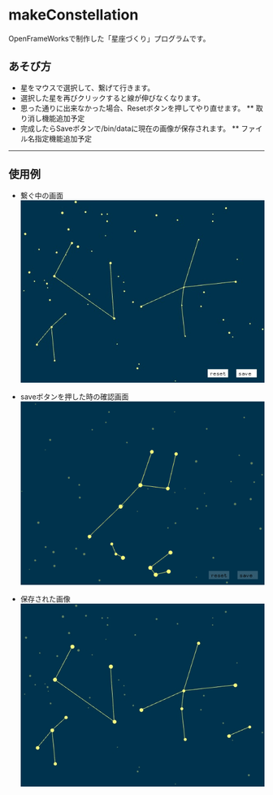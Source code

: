 # makeConstellation
OpenFrameWorksで制作した「星座づくり」プログラムです。

## あそび方
* 星をマウスで選択して、繋げて行きます。
* 選択した星を再びクリックすると線が伸びなくなります。
* 思った通りに出来なかった場合、Resetボタンを押してやり直せます。
 ** 取り消し機能追加予定
* 完成したらSaveボタンで/bin/dataに現在の画像が保存されます。
 ** ファイル名指定機能追加予定 
---------------------------------------
## 使用例
* 繋ぐ中の画面　　　
![example image 1](/bin/data/Constellation1.jpg)

* saveボタンを押した時の確認画面　　　
![example image 2](/bin/data/Constellation3.jpg)

* 保存された画像　　　
![example image 2](/bin/data/Constellation2.jpg)

